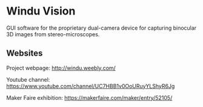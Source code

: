 # Windu Vision

GUI software for the proprietary dual-camera device for capturing binocular 3D images from stereo-microscopes.

## Websites

Project webpage:
http://windu.weebly.com/

Youtube channel:
https://www.youtube.com/channel/UC7HBB1v0OoURuyYLShyR6Jg

Maker Faire exhibition:
https://makerfaire.com/maker/entry/52105/
